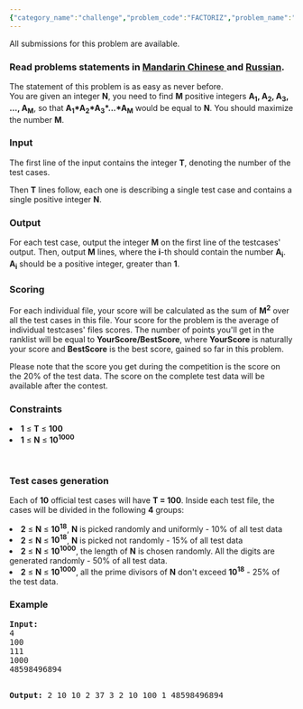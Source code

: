 ```yaml
---
{"category_name":"challenge","problem_code":"FACTORIZ","problem_name":"Factorisation","languages_supported":{"0":"C","1":"CPP14","2":"JAVA","3":"PYTH","4":"PYTH 3.5","5":"CS2","6":"PAS fpc","7":"PAS gpc","8":"RUBY","9":"PHP","10":"GO","11":"NODEJS","12":"HASK","13":"SCALA","14":"D","15":"PERL","16":"FORT","17":"WSPC","18":"ADA","19":"CAML","20":"ICK","21":"BF","22":"ASM","23":"CLPS","24":"PRLG","25":"ICON","26":"SCM qobi","27":"PIKE","28":"ST","29":"NICE","30":"LUA","31":"BASH","32":"NEM","33":"LISP sbcl","34":"LISP clisp","35":"SCM guile","36":"JS","37":"ERL","38":"TCL","39":"PERL6","40":"TEXT","41":"CLOJ","42":"FS"},"max_timelimit":0.592705,"source_sizelimit":50000,"problem_author":"sereja","problem_tester":"xcwgf666","date_added":"7-09-2013","tags":{"0":"challenge","1":"factorization","2":"pollard","3":"sept14","4":"sereja"},"editorial_url":"http://discuss.codechef.com/problems/FACTORIZ","time":{"view_start_date":1410773400,"submit_start_date":1410773400,"visible_start_date":1410773400,"end_date":1735669800},"is_direct_submittable":false,"layout":"problem"}
---
```

<span class="solution-visible-txt">All submissions for this problem are available.</span><h3> Read problems statements in <a target="_blank" href="http://www.codechef.com/download/translated/SEPT14/mandarin/FACTORIZ.pdf">Mandarin Chinese </a> and <a target="_blank" href="http://www.codechef.com/download/translated/SEPT14/russian/FACTORIZ.pdf">Russian</a>.</h3>
<p>The statement of this problem is as easy as never before.<br />
You are given an integer <b>N</b>, you need to find <b>M</b> positive integers <b>A<sub>1</sub>, A<sub>2</sub>, A<sub>3</sub>, ..., A<sub>M</sub></b>, so that <b>A<sub>1</sub>*A<sub>2</sub>*A<sub>3</sub>*...*A<sub>M</sub></b> would be equal to <b>N</b>. You should maximize the number <b>M</b>. </p>
<h3>Input</h3>
<p>
The first line of the input contains the integer <b>T</b>, denoting the number of the test cases.</p>
<p>Then <b>T</b> lines follow, each one is describing a single test case and contains a single positive integer <b>N</b>.
</p>
<h3>Output</h3>
<p>
For each test case, output the integer <b>M</b> on the first line of the testcases' output. Then, output <b>M</b> lines, where the <b>i</b>-th should contain the number <b>A<sub>i</sub></b>. <b>A<sub>i</sub></b> should be a positive integer, greater than <b>1</b>.</p>
<h3>Scoring</h3>
<p>
For each individual file, your score will be calculated as the sum of <b>M<sup>2</sup></b> over all the test cases in this file. Your score for the problem is the average of individual testcases' files scores. The number of points you'll get in the ranklist will be equal to <b>YourScore/BestScore</b>, where <b>YourScore</b> is naturally your score and <b>BestScore</b> is the best score, gained so far in this problem.
</p>
<p>
Please note that the score you get during the competition is the score on the 20% of the test data. The score on the complete test data will be available after the contest.
</p>
<h3>Constraints</h3>
<li><b>1</b> ≤ <b>T</b> ≤ <b>100</b></li>
<li><b>1</b> ≤ <b>N</b> ≤ <b>10<sup>1000</sup></b></li>
<p> </p>
<h3>Test cases generation</h3>
<p>
Each of <b>10</b> official test cases will have <b>T = 100</b>. Inside each test file, the cases will be divided in the following <b>4</b> groups:  </p>
<li><b>2</b> ≤ <b>N</b> ≤ <b>10<sup>18</sup></b>, <b>N</b> is picked randomly and uniformly - 10% of all test data</li>
<li><b>2</b> ≤ <b>N</b> ≤ <b>10<sup>18</sup></b>,  <b>N</b> is picked not randomly - 15% of all test data</li>
<li><b>2</b> ≤ <b>N</b> ≤ <b>10<sup>1000</sup></b>, the length of <b>N</b> is chosen randomly. All the digits are generated randomly - 50% of all test data.</li>
<li><b>2</b> ≤ <b>N</b> ≤ <b>10<sup>1000</sup></b>, all the prime divisors of <b>N</b> don't exceed <b>10<sup>18</sup></b> - 25% of the test data. </li>
<h3>Example</h3>
<pre><b>Input:</b>
4
100
111
1000
48598496894

<b>Output:</b>
2
10
10
2
37
3
2
10
100
1
48598496894

</pre><p> </p>
